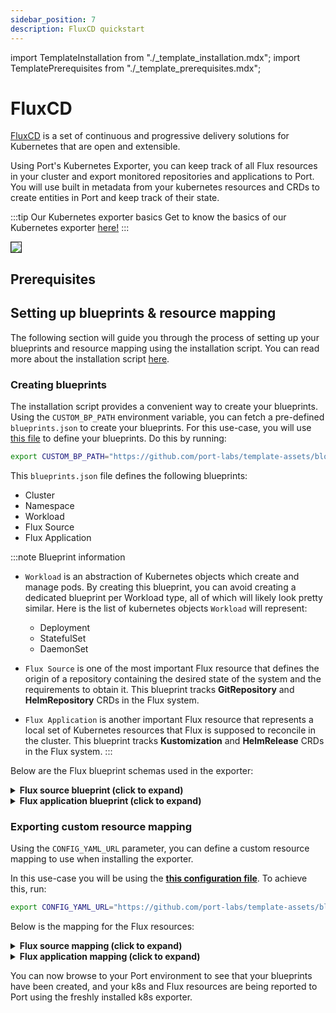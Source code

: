 ```yaml
---
sidebar_position: 7
description: FluxCD quickstart
---
```


import TemplateInstallation from "./_template_installation.mdx";
import TemplatePrerequisites from "./_template_prerequisites.mdx";

# FluxCD

[FluxCD](https://fluxcd.io/) is a set of continuous and progressive delivery solutions for Kubernetes that are open and extensible.

Using Port's Kubernetes Exporter, you can keep track of all Flux resources in your cluster and export
monitored repositories and applications to Port. You will use built in metadata from your kubernetes resources and CRDs to create entities in
Port and keep track of their state.

:::tip Our Kubernetes exporter basics
Get to know the basics of our Kubernetes exporter [here!](/build-your-software-catalog/sync-data-to-catalog/kubernetes/kubernetes.md)
:::

<img src="/img/build-your-software-catalog/sync-data-to-catalog/kubernetes/k8sFluxView.png" border="1px"/>

## Prerequisites

<TemplatePrerequisites />

## Setting up blueprints & resource mapping

The following section will guide you through the process of setting up your blueprints and resource mapping using the
installation script. You can read more about the installation script [here](#how-does-the-installation-script-work).

### Creating blueprints

The installation script provides a convenient way to create your blueprints. Using the `CUSTOM_BP_PATH` environment
variable, you can fetch a pre-defined `blueprints.json` to create your blueprints. For this use-case, you will
use [this file](https://github.com/port-labs/template-assets/blob/main/kubernetes/blueprints/fluxcd-blueprints.json) to
define your blueprints. Do this by running:

```bash showLineNumbers
export CUSTOM_BP_PATH="https://github.com/port-labs/template-assets/blob/main/kubernetes/blueprints/fluxcd-blueprints.json"
```

This `blueprints.json` file defines the following blueprints:

- Cluster
- Namespace
- Workload
- Flux Source
- Flux Application

:::note Blueprint information

- `Workload` is an abstraction of Kubernetes objects which create and manage pods.
  By creating this blueprint, you can avoid creating a dedicated blueprint per Workload type, all of which will likely
  look pretty similar.
  Here is the list of kubernetes objects `Workload` will represent:

    - Deployment
    - StatefulSet
    - DaemonSet

- `Flux Source` is one of the most important Flux resource that defines the origin of a repository containing the desired state of the system and the requirements to obtain it. This blueprint tracks **GitRepository** and **HelmRepository** CRDs in the Flux system.

- `Flux Application` is another important Flux resource that represents a local set of Kubernetes resources that Flux is supposed to reconcile in the cluster. This blueprint tracks **Kustomization** and **HelmRelease** CRDs in the Flux system.
:::

Below are the Flux blueprint schemas used in the exporter:

<details>
<summary> <b>Flux source blueprint (click to expand)</b> </summary>

```json showLineNumbers
{
   "identifier":"fluxSource",
   "description":"Flux Source",
   "title":"Flux Source",
   "icon":"Fluxcd",
   "schema":{
      "properties":{
         "repoURL":{
            "type":"string",
            "icon":"Git",
            "title":"Repository URL",
            "description":"The URL of the repository containing the application source code"
         },
         "sourceType":{
            "icon":"DefaultProperty",
            "title":"Source Type",
            "description":"The flux source type",
            "type":"string",
            "enum":[
               "HelmRepository",
               "GitRepository"
            ],
            "enumColors":{
               "HelmRepository":"turquoise",
               "GitRepository":"green"
            }
         },
         "interval":{
            "icon":"Clock",
            "type":"string",
            "title":"Interval",
            "description":"Interval at which the GitRepository URL is checked for updates"
         },
         "createdAt":{
            "title":"Created At",
            "type":"string",
            "format":"date-time",
            "icon":"DefaultProperty"
         },
         "branch":{
            "title":"Branch",
            "type":"string",
            "icon":"DefaultProperty"
         }
      },
      "required":[]
   },
   "mirrorProperties":{},
   "calculationProperties":{},
   "aggregationProperties":{},
   "relations":{
      "namespace":{
         "title":"Namespace",
         "target":"namespace",
         "required":false,
         "many":false
      }
   }
}
```

</details>

<details>
<summary> <b>Flux application blueprint (click to expand)</b> </summary>

```json showLineNumbers
{
   "identifier":"fluxApplication",
   "description":"This blueprint represents Flux Application which can be HelmRelease or Kustomization",
   "title":"Flux Application",
   "icon":"Fluxcd",
   "schema":{
      "properties":{
         "targetNamespace":{
            "icon":"DefaultProperty",
            "type":"string",
            "title":"Target Namespace"
         },
         "namespace":{
            "type":"string",
            "title":"Namespace",
            "icon":"DefaultProperty"
         },
         "ready":{
            "icon":"DefaultProperty",
            "title":"Health Status",
            "description":"The health status of the application",
            "type":"string",
            "enum":[
               "True",
               "False",
               "Unknown"
            ],
            "enumColors":{
               "True":"green",
               "False":"red",
               "Unknown":"yellow"
            }
         },
         "createdAt":{
            "title":"Created At",
            "type":"string",
            "format":"date-time",
            "icon":"DefaultProperty"
         },
         "applicationType":{
            "icon":"DefaultProperty",
            "title":"Application Type",
            "description":"Kustomization or HelmRelease",
            "type":"string",
            "enum":[
               "HelmRelease",
               "Kustomization"
            ],
            "enumColors":{
               "HelmRelease":"lightGray",
               "Kustomization":"lightGray"
            }
         },
         "interval":{
            "icon":"Clock",
            "type":"string",
            "title":"Interval",
            "description":"The interval at which the application will be reconciled"
         },
         "path":{
            "title":"Path",
            "type":"string",
            "icon":"DefaultProperty"
         },
         "prune":{
            "title":"Prune",
            "type":"boolean",
            "icon":"DefaultProperty"
         }
      },
      "required":[]
   },
   "mirrorProperties":{},
   "calculationProperties":{},
   "aggregationProperties":{},
   "relations":{
      "source":{
         "title":"Source",
         "target":"fluxSource",
         "required":false,
         "many":false
      }
   }
}
```

</details>

### Exporting custom resource mapping

Using the `CONFIG_YAML_URL` parameter, you can define a custom resource mapping to use when installing the exporter.

In this use-case you will be using the **[this configuration file](https://github.com/port-labs/template-assets/blob/main/kubernetes/templates/fluxcd-kubernetes_v1_config.yaml)**. To achieve this, run:

```bash showLineNumbers
export CONFIG_YAML_URL="https://github.com/port-labs/template-assets/blob/main/kubernetes/templates/fluxcd-kubernetes_v1_config.yaml"
```

Below is the mapping for the Flux resources:

<details>
<summary> <b>Flux source mapping (click to expand)</b> </summary>

```yaml showLineNumbers
- kind: source.toolkit.fluxcd.io/v1/gitrepositories
  port:
    entity:
      mappings:
        - identifier: .metadata.name + "-" + .metadata.namespace + "-" + env.CLUSTER_NAME
          title: .metadata.name
          icon: '"Fluxcd"'
          blueprint: '"fluxSource"'
          properties:
            repoURL: .spec.url
            sourceType: .kind
            branch: .spec.ref.branch
            interval: .spec.interval
            createdAt: .metadata.creationTimestamp
          relations:
            namespace: .metadata.namespace + "-" + env.CLUSTER_NAME

- kind: source.toolkit.fluxcd.io/v1beta2/helmrepositories
  port:
    entity:
      mappings:
        - identifier: .metadata.name + "-" + .metadata.namespace + "-" + env.CLUSTER_NAME
          title: .metadata.name
          icon: '"Fluxcd"'
          blueprint: '"fluxSource"'
          properties:
            repoURL: .spec.url
            sourceType: .kind
            branch: .spec.ref.branch
            interval: .spec.interval
            createdAt: .metadata.creationTimestamp
          relations:
            namespace: .metadata.namespace + "-" + env.CLUSTER_NAME
```
</details>

<details>
<summary> <b>Flux application mapping (click to expand)</b> </summary>

```yaml showLineNumbers
- kind: kustomize.toolkit.fluxcd.io/v1/kustomizations
  port:
    entity:
      mappings:
        - identifier: .metadata.name + "-" + .metadata.namespace + "-" + env.CLUSTER_NAME
          title: .metadata.name
          icon: '"Fluxcd"'
          blueprint: '"fluxApplication"'
          properties:
            targetNamespace: .spec.targetNamespace
            namespace: .metadata.namespace
            ready: .status.conditions[] | select(.type == "Ready") | .status
            path: .spec.path
            prune: .spec.prune
            applicationType: .kind
            interval: .spec.interval
            createdAt: .metadata.creationTimestamp
          relations:
            source: .spec.sourceRef.name + "-" + .metadata.namespace + "-" + env.CLUSTER_NAME

- kind: helm.toolkit.fluxcd.io/v2beta2/helmreleases
  port:
    entity:
      mappings:
        - identifier: .metadata.name + "-" + .metadata.namespace + "-" + env.CLUSTER_NAME
          title: .metadata.name
          icon: '"Fluxcd"'
          blueprint: '"fluxApplication"'
          properties:
            targetNamespace: .spec.targetNamespace
            namespace: .metadata.namespace
            ready: .status.conditions[] | select(.type == "Ready") | .status
            path: .spec.path
            prune: .spec.prune
            applicationType: .kind
            interval: .spec.chart.spec.interval
            createdAt: .metadata.creationTimestamp
          relations:
            source: .spec.chart.spec.sourceRef.name + "-" + .metadata.namespace + "-" + env.CLUSTER_NAME
```

</details>

You can now browse to your Port environment to see that your blueprints have been created, and your k8s and Flux
resources are being reported to Port using the freshly installed k8s exporter.
